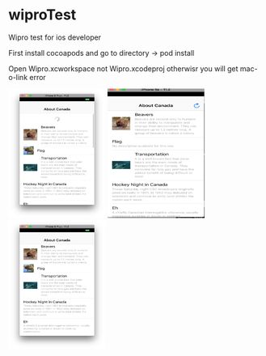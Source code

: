 # wiproTest
Wipro test for ios developer

First install cocoapods and go to directory -> pod install 

Open Wipro.xcworkspace not Wipro.xcodeproj otherwisr you will get mac-o-link error

<img src="https://github.com/jigar007/wiproTest/blob/master/1.png" width="192" height="256"> <img src="https://github.com/jigar007/wiproTest/blob/master/2.png" width="192" height="256"> <img src="https://github.com/jigar007/wiproTest/blob/master/3.png" width="192" height="256"> 

